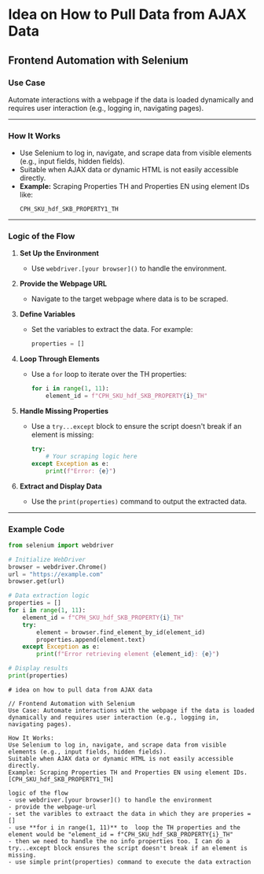 # Idea on How to Pull Data from AJAX Data

## Frontend Automation with Selenium

### **Use Case**
Automate interactions with a webpage if the data is loaded dynamically and requires user interaction (e.g., logging in, navigating pages).

---

### **How It Works**
- Use Selenium to log in, navigate, and scrape data from visible elements (e.g., input fields, hidden fields).
- Suitable when AJAX data or dynamic HTML is not easily accessible directly.
- **Example:** Scraping Properties TH and Properties EN using element IDs like:
  ```
  CPH_SKU_hdf_SKB_PROPERTY1_TH
  ```

---

### **Logic of the Flow**
1. **Set Up the Environment**
   - Use `webdriver.[your browser]()` to handle the environment.

2. **Provide the Webpage URL**
   - Navigate to the target webpage where data is to be scraped.

3. **Define Variables**
   - Set the variables to extract the data. For example:
     ```python
     properties = []
     ```

4. **Loop Through Elements**
   - Use a `for` loop to iterate over the TH properties:
     ```python
     for i in range(1, 11):
         element_id = f"CPH_SKU_hdf_SKB_PROPERTY{i}_TH"
     ```

5. **Handle Missing Properties**
   - Use a `try...except` block to ensure the script doesn't break if an element is missing:
     ```python
     try:
         # Your scraping logic here
     except Exception as e:
         print(f"Error: {e}")
     ```

6. **Extract and Display Data**
   - Use the `print(properties)` command to output the extracted data.

---

### **Example Code**
```python
from selenium import webdriver

# Initialize WebDriver
browser = webdriver.Chrome()
url = "https://example.com"
browser.get(url)

# Data extraction logic
properties = []
for i in range(1, 11):
    element_id = f"CPH_SKU_hdf_SKB_PROPERTY{i}_TH"
    try:
        element = browser.find_element_by_id(element_id)
        properties.append(element.text)
    except Exception as e:
        print(f"Error retrieving element {element_id}: {e}")

# Display results
print(properties)
```
```
# idea on how to pull data from AJAX data

// Frontend Automation with Selenium
Use Case: Automate interactions with the webpage if the data is loaded dynamically and requires user interaction (e.g., logging in, navigating pages).

How It Works:
Use Selenium to log in, navigate, and scrape data from visible elements (e.g., input fields, hidden fields).
Suitable when AJAX data or dynamic HTML is not easily accessible directly.
Example: Scraping Properties TH and Properties EN using element IDs. [CPH_SKU_hdf_SKB_PROPERTY1_TH]

logic of the flow
- use webdriver.[your browser]() to handle the environment
- provide the webpage-url
- set the varibles to extraact the data in which they are properies = []
- use **for i in range(1, 11)** to  loop the TH properties and the element would be "element_id = f"CPH_SKU_hdf_SKB_PROPERTY{i}_TH"
- then we need to handle the no info properties too. I can do a try...except block ensures the script doesn't break if an element is missing.
- use simple print(properties) command to execute the data extraction
```


